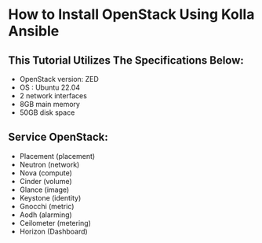 # How to Install OpenStack Using Kolla Ansible
## This Tutorial Utilizes The Specifications Below:
- OpenStack version: ZED
- OS : Ubuntu 22.04
- 2 network interfaces
- 8GB main memory
- 50GB disk space

## Service OpenStack:
- Placement (placement)
- Neutron (network)
- Nova (compute)
- Cinder (volume)
- Glance (image)
- Keystone (identity)
- Gnocchi (metric)
- Aodh (alarming)
- Ceilometer (metering)
- Horizon (Dashboard)
